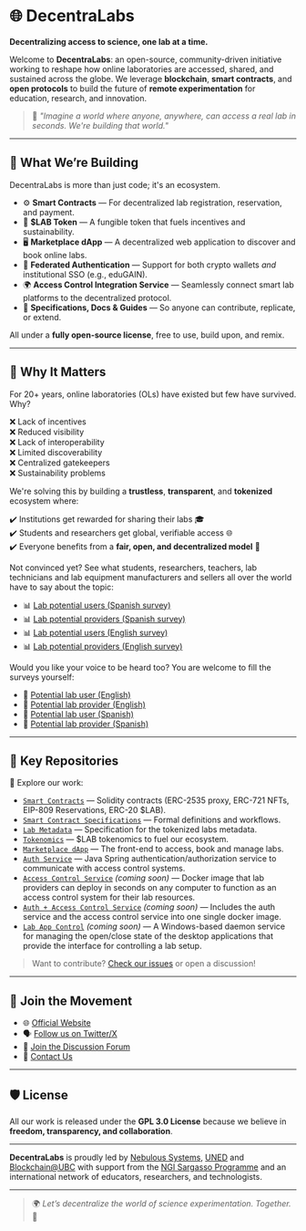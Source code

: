 # 🌐 DecentraLabs

**Decentralizing access to science, one lab at a time.**

Welcome to **DecentraLabs**: an open-source, community-driven initiative working to reshape how online laboratories are accessed, shared, and sustained across the globe. We leverage **blockchain**, **smart contracts**, and **open protocols** to build the future of **remote experimentation** for education, research, and innovation.

> 🧪 *"Imagine a world where anyone, anywhere, can access a real lab in seconds. We're building that world."*

---

## 🚀 What We’re Building

DecentraLabs is more than just code; it's an ecosystem.

- ⚙️ **Smart Contracts** — For decentralized lab registration, reservation, and payment.  
- 🧠 **$LAB Token** — A fungible token that fuels incentives and sustainability.  
- 🖥️ **Marketplace dApp** — A decentralized web application to discover and book online labs.  
- 🔐 **Federated Authentication** — Support for both crypto wallets *and* institutional SSO (e.g., eduGAIN).  
- 🌍 **Access Control Integration Service** — Seamlessly connect smart lab platforms to the decentralized protocol.  
- 📖 **Specifications, Docs & Guides** — So anyone can contribute, replicate, or extend.

All under a **fully open-source license**, free to use, build upon, and remix.

---

## 🌱 Why It Matters

For 20+ years, online laboratories (OLs) have existed but few have survived. Why?

❌ Lack of incentives  
❌ Reduced visibility  
❌ Lack of interoperability  
❌ Limited discoverability  
❌ Centralized gatekeepers  
❌ Sustainability problems  

We're solving this by building a **trustless**, **transparent**, and **tokenized** ecosystem where:

:heavy_check_mark: Institutions get rewarded for sharing their labs 🎓  
:heavy_check_mark: Students and researchers get global, verifiable access 🌐  
:heavy_check_mark: Everyone benefits from a **fair, open, and decentralized model** 🔁  

Not convinced yet? See what students, researchers, teachers, lab technicians and lab equipment manufacturers and sellers all over the world have to say about the topic:
- :bar_chart: [Lab potential users (Spanish survey)](https://forms.office.com/Pages/AnalysisPage.aspx?AnalyzerToken=VmwPliazQ0yeNAHJhWKkiaO4tiyCOfH6&id=SHBYtXCgrUO2VCCjHpstmUHZIu_Zj5VBpqmg_wZZ0-VUQlJRN1E2UDhDV1pRRllGTTg0TlZDSVU2Sy4u)
- :bar_chart: [Lab potential providers (Spanish survey)](https://forms.office.com/Pages/AnalysisPage.aspx?AnalyzerToken=0fhNRC6EaXN2oKncJuTTJWuLZPAizA6j&id=SHBYtXCgrUO2VCCjHpstmUHZIu_Zj5VBpqmg_wZZ0-VUMlZDNFZXWTJIVjVVUTVHVzNGRjE4Q0dRNC4u)
- :bar_chart: [Lab potential users (English survey)](https://forms.office.com/Pages/AnalysisPage.aspx?AnalyzerToken=7Glycz6QQZdiS6wl4UzQjiJeX8dQxUhn&id=SHBYtXCgrUO2VCCjHpstmUHZIu_Zj5VBpqmg_wZZ0-VUMUFVRkFDUkYySUlWVlJWRkpITEU4NjBUVy4u)
- :bar_chart: [Lab potential providers (English survey)](https://forms.office.com/Pages/AnalysisPage.aspx?AnalyzerToken=XYfdmbOFkF5n5Ll5ylVWB3AA5Fk5tRPg&id=SHBYtXCgrUO2VCCjHpstmUHZIu_Zj5VBpqmg_wZZ0-VUOEM3UUpNV1lYUzcyWEFXOUdRSkJHTzFOQy4u)

Would you like your voice to be heard too? You are welcome to fill the surveys yourself:
- :memo: [Potential lab user (English)](https://forms.office.com/e/Lmaa6haCsF)
- :memo: [Potential lab provider (English)](https://forms.office.com/e/4cuedTKrGK)
- :memo: [Potential lab user (Spanish)](https://forms.office.com/e/55krrX1cbz)
- :memo: [Potential lab provider (Spanish)](https://forms.office.com/e/6HYBsazuYm)

---

## 📂 Key Repositories

🔗 Explore our work:

- [`Smart Contracts`](https://github.com/DecentraLabsCom/Smart-Contracts) — Solidity contracts (ERC-2535 proxy, ERC-721 NFTs, EIP-809 Reservations, ERC-20 $LAB).  
- [`Smart Contract Specifications`](https://github.com/DecentraLabsCom/Smart-Contract-Specifications) — Formal definitions and workflows.
- [`Lab Metadata`](https://github.com/DecentraLabsCom/Lab-Metadata) — Specification for the tokenized labs metadata.
- [`Tokenomics`](https://github.com/DecentraLabsCom/Tokenomics) — $LAB tokenomics to fuel our ecosystem.  
- [`Marketplace dApp`](https://github.com/DecentraLabsCom/Marketplace) — The front-end to access, book and manage labs.  
- [`Auth Service`](https://github.com/DecentraLabsCom/auth-service) — Java Spring authentication/authorization service to communicate with access control systems.
- [`Access Control Service`](https://github.com/DecentraLabsCom/access-control-service) *(coming soon)* — Docker image that lab providers can deploy in seconds on any computer to function as an access control system for their lab resources.
- [`Auth + Access Control Service`](https://github.com/DecentraLabsCom/auth-access-control-service) *(coming soon)* — Includes the auth service and the access control service into one single docker image.
- [`Lab App Control`](https://github.com/DecentraLabsCom/lab-app-control) *(coming soon)* — A Windows-based daemon service for managing the open/close state of the desktop applications that provide the interface for controlling a lab setup.

> Want to contribute? [Check our issues](https://github.com/orgs/DecentraLabsCom/projects) or open a discussion!

---

## 🤝 Join the Movement

- 🌐 [Official Website](https://decentralabs.nebsyst.com)
- 🗣️ [Follow us on Twitter/X](https://twitter.com/DecentraLabsCom)  
- 💬 [Join the Discussion Forum](https://github.com/orgs/DecentraLabsCom/discussions)  
- 📨 [Contact Us](mailto:contact@nebsyst.com)

---

## 🛡 License

All our work is released under the **GPL 3.0 License** because we believe in **freedom, transparency, and collaboration**.

---

**DecentraLabs** is proudly led by [Nebulous Systems](https://nebsyst.com), [UNED](https://www.uned.es/) and [Blockchain@UBC](https://blockchain.ubc.ca/) with support from the [NGI Sargasso Programme](https://ngisargasso.eu/) and an international network of educators, researchers, and technologists.

---

> 🌍 *Let’s decentralize the world of science experimentation. Together.* 💫
